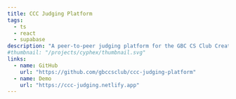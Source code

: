 ```yaml
---
title: CCC Judging Platform
tags:
  - ts
  - react
  - supabase
description: "A peer-to-peer judging platform for the GBC CS Club Creative Coding Competition. Built with React, TS, and Supabase."
#thumbnail: "/projects/cyphex/thumbnail.svg"
links:
  - name: GitHub
    url: "https://github.com/gbccsclub/ccc-judging-platform"
  - name: Demo
    url: "https://ccc-judging.netlify.app"
---
```

